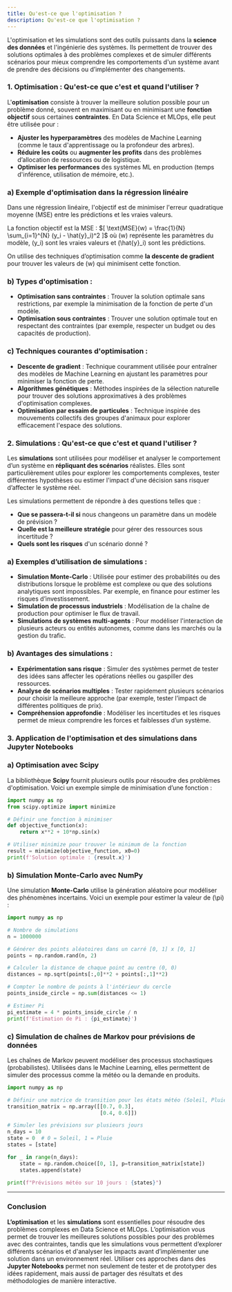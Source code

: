 ```yaml
---
title: Qu'est-ce que l'optimisation ?
description: Qu'est-ce que l'optimisation ?
---
```


L'optimisation et les simulations sont des outils puissants dans la **science des données** et l'ingénierie des systèmes. Ils permettent de trouver des solutions optimales à des problèmes complexes et de simuler différents scénarios pour mieux comprendre les comportements d'un système avant de prendre des décisions ou d’implémenter des changements.

### 1. **Optimisation : Qu'est-ce que c'est et quand l'utiliser ?**

L'**optimisation** consiste à trouver la meilleure solution possible pour un problème donné, souvent en maximisant ou en minimisant une **fonction objectif** sous certaines **contraintes**. En Data Science et MLOps, elle peut être utilisée pour :

- **Ajuster les hyperparamètres** des modèles de Machine Learning (comme le taux d'apprentissage ou la profondeur des arbres).
- **Réduire les coûts** ou **augmenter les profits** dans des problèmes d’allocation de ressources ou de logistique.
- **Optimiser les performances** des systèmes ML en production (temps d'inférence, utilisation de mémoire, etc.).

### a) **Exemple d'optimisation dans la régression linéaire**

Dans une régression linéaire, l'objectif est de minimiser l'erreur quadratique moyenne (MSE) entre les prédictions et les vraies valeurs.

La fonction objectif est la MSE :
$[
\text{MSE}(w) = \frac{1}{N} \sum_{i=1}^{N} (y_i - \hat{y}_i)^2
]$
où \(w\) représente les paramètres du modèle, \(y_i\) sont les vraies valeurs et \(\hat{y}\_i\) sont les prédictions.

On utilise des techniques d’optimisation comme **la descente de gradient** pour trouver les valeurs de \(w\) qui minimisent cette fonction.

### b) **Types d'optimisation :**

- **Optimisation sans contraintes** : Trouver la solution optimale sans restrictions, par exemple la minimisation de la fonction de perte d'un modèle.
- **Optimisation sous contraintes** : Trouver une solution optimale tout en respectant des contraintes (par exemple, respecter un budget ou des capacités de production).

### c) **Techniques courantes d'optimisation :**

- **Descente de gradient** : Technique couramment utilisée pour entraîner des modèles de Machine Learning en ajustant les paramètres pour minimiser la fonction de perte.
- **Algorithmes génétiques** : Méthodes inspirées de la sélection naturelle pour trouver des solutions approximatives à des problèmes d'optimisation complexes.
- **Optimisation par essaim de particules** : Technique inspirée des mouvements collectifs des groupes d'animaux pour explorer efficacement l'espace des solutions.

### 2. **Simulations : Qu'est-ce que c'est et quand l'utiliser ?**

Les **simulations** sont utilisées pour modéliser et analyser le comportement d’un système en **répliquant des scénarios** réalistes. Elles sont particulièrement utiles pour explorer les comportements complexes, tester différentes hypothèses ou estimer l'impact d'une décision sans risquer d’affecter le système réel.

Les simulations permettent de répondre à des questions telles que :

- **Que se passera-t-il si** nous changeons un paramètre dans un modèle de prévision ?
- **Quelle est la meilleure stratégie** pour gérer des ressources sous incertitude ?
- **Quels sont les risques** d'un scénario donné ?

### a) **Exemples d’utilisation de simulations :**

- **Simulation Monte-Carlo** : Utilisée pour estimer des probabilités ou des distributions lorsque le problème est complexe ou que des solutions analytiques sont impossibles. Par exemple, en finance pour estimer les risques d’investissement.
- **Simulation de processus industriels** : Modélisation de la chaîne de production pour optimiser le flux de travail.
- **Simulations de systèmes multi-agents** : Pour modéliser l'interaction de plusieurs acteurs ou entités autonomes, comme dans les marchés ou la gestion du trafic.

### b) **Avantages des simulations :**

- **Expérimentation sans risque** : Simuler des systèmes permet de tester des idées sans affecter les opérations réelles ou gaspiller des ressources.
- **Analyse de scénarios multiples** : Tester rapidement plusieurs scénarios pour choisir la meilleure approche (par exemple, tester l’impact de différentes politiques de prix).
- **Compréhension approfondie** : Modéliser les incertitudes et les risques permet de mieux comprendre les forces et faiblesses d’un système.

### 3. **Application de l'optimisation et des simulations dans Jupyter Notebooks**

### a) **Optimisation avec Scipy**

La bibliothèque **Scipy** fournit plusieurs outils pour résoudre des problèmes d'optimisation.
Voici un exemple simple de minimisation d’une fonction :

```python
import numpy as np
from scipy.optimize import minimize

# Définir une fonction à minimiser
def objective_function(x):
    return x**2 + 10*np.sin(x)

# Utiliser minimize pour trouver le minimum de la fonction
result = minimize(objective_function, x0=0)
print(f'Solution optimale : {result.x}')

```

### b) **Simulation Monte-Carlo avec NumPy**

Une simulation **Monte-Carlo** utilise la génération aléatoire pour modéliser des phénomènes incertains. Voici un exemple pour estimer la valeur de \(\pi\) :

```python
import numpy as np

# Nombre de simulations
n = 1000000

# Générer des points aléatoires dans un carré [0, 1] x [0, 1]
points = np.random.rand(n, 2)

# Calculer la distance de chaque point au centre (0, 0)
distances = np.sqrt(points[:,0]**2 + points[:,1]**2)

# Compter le nombre de points à l'intérieur du cercle
points_inside_circle = np.sum(distances <= 1)

# Estimer Pi
pi_estimate = 4 * points_inside_circle / n
print(f'Estimation de Pi : {pi_estimate}')

```

### c) **Simulation de chaînes de Markov pour prévisions de données**

Les chaînes de Markov peuvent modéliser des processus stochastiques (probabilistes). Utilisées dans le Machine Learning, elles permettent de simuler des processus comme la météo ou la demande en produits.

```python
import numpy as np

# Définir une matrice de transition pour les états météo (Soleil, Pluie)
transition_matrix = np.array([[0.7, 0.3],
                              [0.4, 0.6]])

# Simuler les prévisions sur plusieurs jours
n_days = 10
state = 0  # 0 = Soleil, 1 = Pluie
states = [state]

for _ in range(n_days):
    state = np.random.choice([0, 1], p=transition_matrix[state])
    states.append(state)

print(f"Prévisions météo sur 10 jours : {states}")

```

---

### Conclusion

**L’optimisation** et les **simulations** sont essentielles pour résoudre des problèmes complexes en Data Science et MLOps. L’optimisation vous permet de trouver les meilleures solutions possibles pour des problèmes avec des contraintes, tandis que les simulations vous permettent d’explorer différents scénarios et d'analyser les impacts avant d’implémenter une solution dans un environnement réel. Utiliser ces approches dans des **Jupyter Notebooks** permet non seulement de tester et de prototyper des idées rapidement, mais aussi de partager des résultats et des méthodologies de manière interactive.
